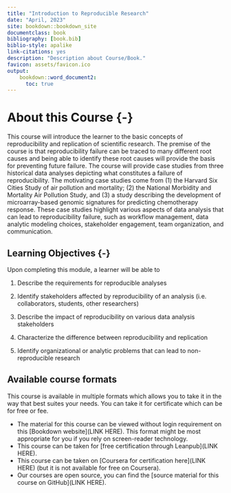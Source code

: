 ```yaml
---
title: "Introduction to Reproducible Research"
date: "April, 2023"
site: bookdown::bookdown_site
documentclass: book
bibliography: [book.bib]
biblio-style: apalike
link-citations: yes
description: "Description about Course/Book."
favicon: assets/favicon.ico
output:
    bookdown::word_document2:
      toc: true
---
```


# About this Course {-}

This course will introduce the learner to the basic concepts of reproducibility and replication of scientific research. The premise of the course is that reproducibility failure can be traced to many different root causes and being able to identify these root causes will provide the basis for preventing future failure. The course will provide case studies from three historical data analyses depicting what constitutes a failure of reproducibility. The motivating case studies come from (1) the Harvard Six Cities Study of air pollution and mortality; (2) the National Morbidity and Mortality Air Pollution Study, and (3) a study describing the development of microarray-based genomic signatures for predicting chemotherapy response. These case studies highlight various aspects of data analysis that can lead to reproducibility failure, such as workflow management, data analytic modeling choices, stakeholder engagement, team organization, and communication.

## Learning Objectives {-}

Upon completing this module, a learner will be able to

1. Describe the requirements for reproducible analyses

2. Identify stakeholders affected by reproducibility of an analysis (i.e. collaborators, students, other researchers)

3. Describe the impact of reproducibility on various data analysis stakeholders 

4. Characterize the difference between reproducibility and replication

5. Identify organizational or analytic problems that can lead to non-reproducible research




## Available course formats

This course is available in multiple formats which allows you to take it in the way that best suites your needs. You can take it for certificate which can be for free or fee.

- The material for this course can be viewed without login requirement on this [Bookdown website](LINK HERE). This format might be most appropriate for you if you rely on screen-reader technology.
- This course can be taken for [free certification through Leanpub](LINK HERE).
- This course can be taken on [Coursera for certification here](LINK HERE) (but it is not available for free on Coursera).
- Our courses are open source, you can find the [source material for this course on GitHub](LINK HERE).
